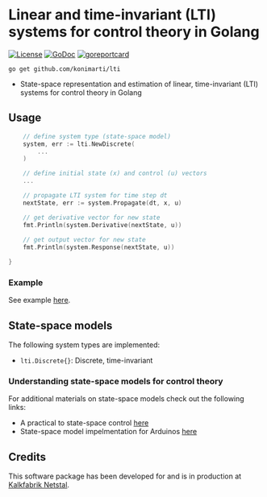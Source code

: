# Linear and time-invariant (LTI) systems for control theory in Golang

[![License](http://img.shields.io/badge/license-MIT-red.svg?style=flat)](https://github.com/konimarti/lti/blob/master/LICENSE)
[![GoDoc](https://godoc.org/github.com/konimarti/observer?status.svg)](https://godoc.org/github.com/konimarti/lti)
[![goreportcard](https://goreportcard.com/badge/github.com/konimarti/observer)](https://goreportcard.com/report/github.com/konimarti/lti)

```go get github.com/konimarti/lti```

* State-space representation and estimation of linear, time-invariant (LTI) systems for control theory in Golang

## Usage
```go
	// define system type (state-space model)
	system, err := lti.NewDiscrete(
		...
	)

	// define initial state (x) and control (u) vectors
	...

	// propagate LTI system for time step dt
	nextState, err := system.Propagate(dt, x, u)

	// get derivative vector for new state
	fmt.Println(system.Derivative(nextState, u))
	
	// get output vector for new state
	fmt.Println(system.Response(nextState, u))

}
```

### Example

See example [here](example/lti.go).

## State-space models

The following system types are implemented:
* ```lti.Discrete{}```: Discrete, time-invariant

### Understanding state-space models for control theory

For additional materials on state-space models check out the following links:
* A practical to state-space control [here](https://github.com/calcmogul/state-space-guide)
* State-space model impelmentation for Arduinos [here](https://github.com/tomstewart89/StateSpaceControl)

## Credits

This software package has been developed for and is in production at [Kalkfabrik Netstal](http://www.kfn.ch/en).
